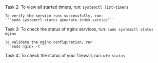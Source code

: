 
Task 2:
    To view all started timers, run:
    ``` systemctl list-timers ```

    To verify the service runs successfully, run:
    ```sudo systemctl status generate-index.service``` 

Task 3:
    To check the status of nginx services, run:
    ```sudo systemctl status nginx```

    To validate the nginx configuration, run
    ```sudo nginx -t```

Task 4:
    To check the status of your firewall, run: 
    ``` ufw status ```



